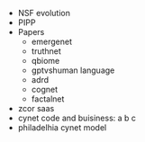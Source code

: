 + NSF evolution
+ PIPP
+ Papers
    - emergenet
    - truthnet
    - qbiome
    - gptvshuman language
    - adrd
    - cognet
    - factalnet
+ zcor saas
+ cynet code and buisiness: a b c
+ philadelhia cynet model

